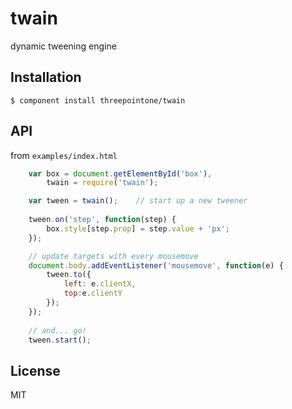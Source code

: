 
# twain

  dynamic tweening engine

## Installation

    $ component install threepointone/twain

## API

from `examples/index.html`
```js
    var box = document.getElementById('box'),
        twain = require('twain');

    var tween = twain();    // start up a new tweener
   
    tween.on('step', function(step) {
        box.style[step.prop] = step.value + 'px';
    });

    // update targets with every mousemove
    document.body.addEventListener('mousemove', function(e) {
        tween.to({
            left: e.clientX,
            top:e.clientY
        });
    });
    
    // and... go!
    tween.start();    
```   

## License

  MIT
